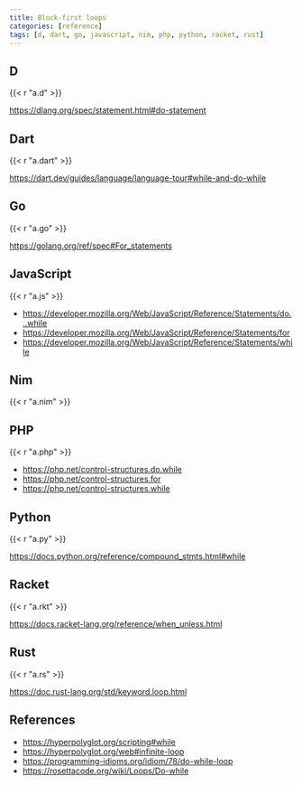 ```yaml
---
title: Block-first loops
categories: [reference]
tags: [d, dart, go, javascript, nim, php, python, racket, rust]
---
```


## D

{{< r "a.d" >}}

<https://dlang.org/spec/statement.html#do-statement>

## Dart

{{< r "a.dart" >}}

<https://dart.dev/guides/language/language-tour#while-and-do-while>

## Go

{{< r "a.go" >}}

<https://golang.org/ref/spec#For_statements>

## JavaScript

{{< r "a.js" >}}

- <https://developer.mozilla.org/Web/JavaScript/Reference/Statements/do...while>
- <https://developer.mozilla.org/Web/JavaScript/Reference/Statements/for>
- <https://developer.mozilla.org/Web/JavaScript/Reference/Statements/while>

## Nim

{{< r "a.nim" >}}

## PHP

{{< r "a.php" >}}

- <https://php.net/control-structures.do.while>
- <https://php.net/control-structures.for>
- <https://php.net/control-structures.while>

## Python

{{< r "a.py" >}}

<https://docs.python.org/reference/compound_stmts.html#while>

## Racket

{{< r "a.rkt" >}}

<https://docs.racket-lang.org/reference/when_unless.html>

## Rust

{{< r "a.rs" >}}

<https://doc.rust-lang.org/std/keyword.loop.html>

## References

- <https://hyperpolyglot.org/scripting#while>
- <https://hyperpolyglot.org/web#infinite-loop>
- <https://programming-idioms.org/idiom/78/do-while-loop>
- <https://rosettacode.org/wiki/Loops/Do-while>
